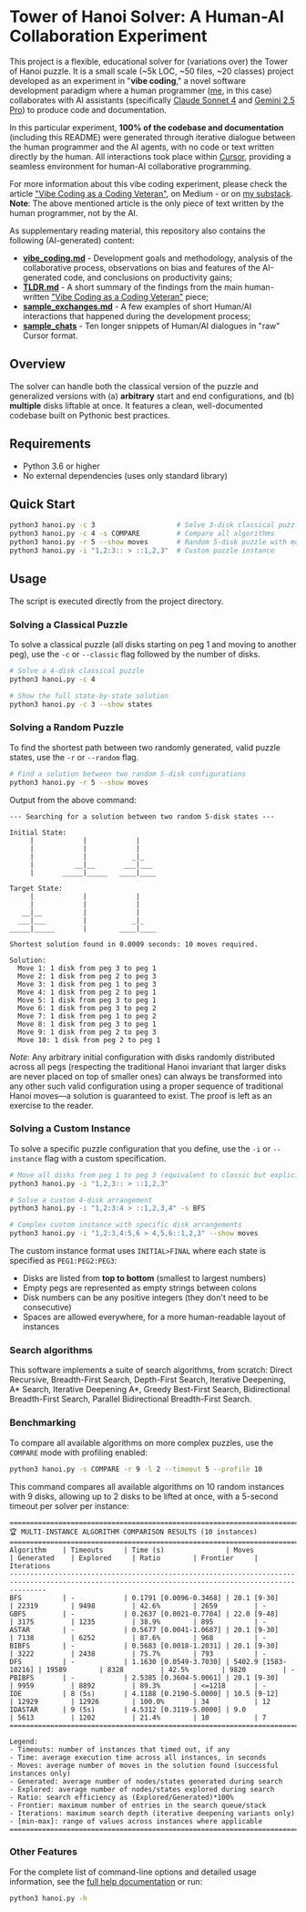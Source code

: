 # Tower of Hanoi Solver: A Human-AI Collaboration Experiment

This project is a flexible, educational solver for (variations over) the Tower of Hanoi puzzle. It is a small scale (~5k LOC, ~50 files, ~20 classes) project developed as an experiment in "**vibe coding**," a novel software development paradigm where a human programmer ([me](https://www.linkedin.com/in/marco-benedetti-art), in this case) collaborates with AI assistants (specifically [Claude Sonnet 4](https://claude.ai/) and [Gemini 2.5 Pro](https://gemini.google.com/)) to produce code and documentation.

In this particular experiment, **100% of the codebase and documentation** (including this README) were generated through iterative dialogue between the human programmer and the AI agents, with no code or text written directly by the human. All interactions took place within [Cursor](https://cursor.sh/), providing a seamless environment for human-AI collaborative programming.

For more information about this vibe coding experiment, please check the article ["Vibe Coding as a Coding Veteran"](https://medium.com/@maxbene/vibe-coding-as-a-coding-veteran-cd370fe2be50), on Medium - or on [my substack](https://open.substack.com/pub/marcobenedetti/p/vibe-coding-as-a-coding-veteran).
**Note**: The above mentioned article is the only piece of text written by the human programmer, not by the AI.

As supplementary reading material, this repository also contains the following (AI-generated) content:
- **[vibe_coding.md](./docs/vibe_coding.md)** - Development goals and methodology, analysis of the collaborative process, observations on bias and features of the AI-generated code, and conclusions on productivity gains;
- **[TLDR.md](./docs/TLDR.md)** - A short summary of the findings from the main human-written ["Vibe Coding as a Coding Veteran"](https://medium.com/@maxbene/vibe-coding-as-a-coding-veteran-cd370fe2be50) piece;
- **[sample_exchanges.md](./docs/sample_exchanges.md)** - A few examples of short Human/AI interactions that happened during the development process;
- **[sample_chats](./docs/sample_chats/)** - Ten longer snippets of Human/AI dialogues in "raw" Cursor format.


## Overview

The solver can handle both the classical version of the puzzle and generalized versions with (a) **arbitrary** start and end configurations, and (b) **multiple** disks liftable at once. It features a clean, well-documented codebase built on Pythonic best practices.

## Requirements

- Python 3.6 or higher
- No external dependencies (uses only standard library)

## Quick Start

```bash
python3 hanoi.py -c 3                    # Solve 3-disk classical puzzle  
python3 hanoi.py -c 4 -s COMPARE         # Compare all algorithms
python3 hanoi.py -r 5 --show moves       # Random 5-disk puzzle with moves
python3 hanoi.py -i "1,2:3:: > ::1,2,3"  # Custom puzzle instance
```

## Usage

The script is executed directly from the project directory.

### Solving a Classical Puzzle

To solve a classical puzzle (all disks starting on peg 1 and moving to another peg), use the `-c` or `--classic` flag followed by the number of disks.

```bash
# Solve a 4-disk classical puzzle
python3 hanoi.py -c 4

# Show the full state-by-state solution
python3 hanoi.py -c 3 --show states
```

### Solving a Random Puzzle

To find the shortest path between two randomly generated, valid puzzle states, use the `-r` or `--random` flag.

```bash
# Find a solution between two random 5-disk configurations
python3 hanoi.py -r 5 --show moves
```

Output from the above command:
```
--- Searching for a solution between two random 5-disk states ---

Initial State:
     |            |            |     
     |            |            |     
     |            |           _|_    
     |          __|__       ___|___  
     |       _____|_____   ____|____ 

Target State:
     |            |            |     
     |            |            |     
   __|__          |            |     
  ___|___         |           _|_    
_____|_____       |        ____|____ 

Shortest solution found in 0.0009 seconds: 10 moves required.

Solution:
  Move 1: 1 disk from peg 3 to peg 1
  Move 2: 1 disk from peg 2 to peg 3
  Move 3: 1 disk from peg 1 to peg 3
  Move 4: 1 disk from peg 2 to peg 1
  Move 5: 1 disk from peg 3 to peg 1
  Move 6: 1 disk from peg 3 to peg 2
  Move 7: 1 disk from peg 1 to peg 2
  Move 8: 1 disk from peg 3 to peg 1
  Move 9: 1 disk from peg 2 to peg 3
  Move 10: 1 disk from peg 2 to peg 1
```

*Note*: Any arbitrary initial configuration with disks randomly distributed across all pegs (respecting the traditional Hanoi invariant that larger disks are never placed on top of smaller ones) can always be transformed into any other such valid configuration using a proper sequence of traditional Hanoi moves—a solution is guaranteed to exist. The proof is left as an exercise to the reader.

### Solving a Custom Instance

To solve a specific puzzle configuration that you define, use the `-i` or `--instance` flag with a custom specification.

```bash
# Move all disks from peg 1 to peg 3 (equivalent to classic but explicit)
python3 hanoi.py -i "1,2,3:: > ::1,2,3"

# Solve a custom 4-disk arrangement
python3 hanoi.py -i "1,2:3:4 > ::1,2,3,4" -s BFS

# Complex custom instance with specific disk arrangements
python3 hanoi.py -i "1,2:3,4:5,6 > 4,5,6::1,2,3" --show moves
```

The custom instance format uses `INITIAL>FINAL` where each state is specified as `PEG1:PEG2:PEG3`:
- Disks are listed from **top to bottom** (smallest to largest numbers)
- Empty pegs are represented as empty strings between colons
- Disk numbers can be any positive integers (they don't need to be consecutive)
- Spaces are allowed everywhere, for a more human-readable layout of instances

### Search algorithms

This software implements a suite of search algorithms, from scratch: Direct Recursive, Breadth-First Search, Depth-First Search, Iterative Deepening, A\* Search, Iterative Deepening A\*, Greedy Best-First Search, Bidirectional Breadth-First Search, Parallel Bidirectional Breadth-First Search.

### Benchmarking

To compare all available algorithms on more complex puzzles, use the `COMPARE` mode with profiling enabled:

```bash
python3 hanoi.py -s COMPARE -r 9 -l 2 --timeout 5 --profile 10
```

This command compares all available algorithms on 10 random instances with 9 disks, allowing up to 2 disks to be lifted at once, with a 5-second timeout per solver per instance:

```
=====================================================================================================================================================
🏆 MULTI-INSTANCE ALGORITHM COMPARISON RESULTS (10 instances)
=====================================================================================================================================================
Algorithm    | Timeouts     | Time (s)               | Moves               | Generated    | Explored     | Ratio        | Frontier     | Iterations   
-----------------------------------------------------------------------------------------------------------------------------------------------------
BFS          | -            | 0.1791 [0.0096-0.3468] | 20.1 [9-30]         | 22319        | 9498         | 42.6%        | 2659         | -           
GBFS         | -            | 0.2637 [0.0021-0.7704] | 22.0 [9-48]         | 3175         | 1235         | 38.9%        | 895          | -           
ASTAR        | -            | 0.5677 [0.0041-1.0687] | 20.1 [9-30]         | 7138         | 6252         | 87.6%        | 968          | -           
BIBFS        | -            | 0.5683 [0.0018-1.2031] | 20.1 [9-30]         | 3222         | 2438         | 75.7%        | 793          | -           
DFS          | -            | 1.1630 [0.0549-3.7030] | 5402.9 [1583-10216] | 19589        | 8328         | 42.5%        | 9820         | -           
PBIBFS       | -            | 2.5385 [0.3604-5.0061] | 20.1 [9-30]         | 9959         | 8892         | 89.3%        | <=1218       | -           
IDE          | 8 (5s)       | 4.1188 [0.2190-5.0000] | 10.5 [9-12]         | 12929        | 12926        | 100.0%       | 34           | 12          
IDASTAR      | 9 (5s)       | 4.5312 [0.3119-5.0000] | 9.0                 | 5613         | 1202         | 21.4%        | 10           | 7           
=====================================================================================================================================================

Legend:
- Timeouts: number of instances that timed out, if any
- Time: average execution time across all instances, in seconds
- Moves: average number of moves in the solution found (successful instances only)
- Generated: average number of nodes/states generated during search
- Explored: average number of nodes/states explored during search
- Ratio: search efficiency as (Explored/Generated)*100%
- Frontier: maximum number of entries in the search queue/stack
- Iterations: maximum search depth (iterative deepening variants only)
- [min-max]: range of values across instances where applicable
====================================================================================================================================================
```

### Other Features

For the complete list of command-line options and detailed usage information, see the [full help documentation](docs/help.txt) or run:

```bash
python3 hanoi.py -h
```


